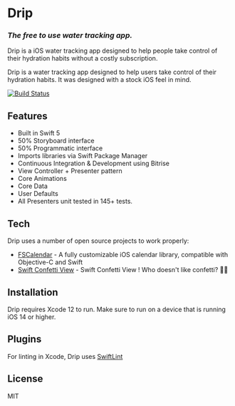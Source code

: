 # Drip 
### _The free to use water tracking app._

Drip is a iOS water tracking app designed to help people take control of their hydration habits without a costly subscription. 

Drip is a water tracking app designed to help users take control of their hydration habits. It was designed with a stock iOS feel in mind.

[![Build Status](https://app.bitrise.io/app/aee411b1f9af95d0/status.svg?token=TTnB_VpB20jyNNbXse-lEg&branch=develop)](https://app.bitrise.io/app/aee411b1f9af95d0)

## Features

- Built in Swift 5
- 50% Storyboard interface
- 50% Programmatic interface
- Imports libraries via Swift Package Manager
- Continuous Integration & Development using Bitrise
- View Controller + Presenter pattern
- Core Animations
- Core Data
- User Defaults
- All Presenters unit tested in 145+ tests.

## Tech

Drip uses a number of open source projects to work properly:

- [FSCalendar] - A fully customizable iOS calendar library, compatible with Objective-C and Swift
- [Swift Confetti View] - Swift Confetti View ! Who doesn't like confetti? 🎉🎉


## Installation

Drip requires Xcode 12 to run.
Make sure to run on a device that is running iOS 14 or higher.

## Plugins

For linting in Xcode, Drip uses [SwiftLint] 


## License

MIT


   [FSCalendar]: <https://github.com/WenchaoD/FSCalendar>
   [Swift Confetti View]: <https://github.com/ugurethemaydin/SwiftConfettiView>
   [SwiftLint]: <https://github.com/realm/SwiftLintt>
